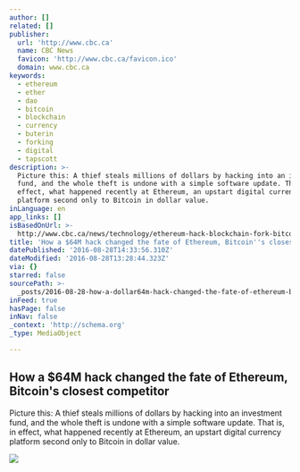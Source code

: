 ```yaml
---
author: []
related: []
publisher:
  url: 'http://www.cbc.ca'
  name: CBC News
  favicon: 'http://www.cbc.ca/favicon.ico'
  domain: www.cbc.ca
keywords:
  - ethereum
  - ether
  - dao
  - bitcoin
  - blockchain
  - currency
  - buterin
  - forking
  - digital
  - tapscott
description: >-
  Picture this: A thief steals millions of dollars by hacking into an investment
  fund, and the whole theft is undone with a simple software update. That is, in
  effect, what happened recently at Ethereum, an upstart digital currency
  platform second only to Bitcoin in dollar value.
inLanguage: en
app_links: []
isBasedOnUrl: >-
  http://www.cbc.ca/news/technology/ethereum-hack-blockchain-fork-bitcoin-1.3719009
title: 'How a $64M hack changed the fate of Ethereum, Bitcoin''s closest competitor'
datePublished: '2016-08-28T14:33:56.310Z'
dateModified: '2016-08-28T13:28:44.323Z'
via: {}
starred: false
sourcePath: >-
  _posts/2016-08-28-how-a-dollar64m-hack-changed-the-fate-of-ethereum-bitcoins-clos.md
inFeed: true
hasPage: false
inNav: false
_context: 'http://schema.org'
_type: MediaObject

---
```

<article style=""><h1>How a $64M hack changed the fate of Ethereum, Bitcoin's closest competitor</h1><p>Picture this: A thief steals millions of dollars by hacking into an investment fund, and the whole theft is undone with a simple software update. That is, in effect, what happened recently at Ethereum, an upstart digital currency platform second only to Bitcoin in dollar value.</p><img src="http://i.cbc.ca/1.3733771.1472049989!/fileImage/httpImage/image.jpg_gen/derivatives/16x9_1180/germany-business.jpg" /></article>